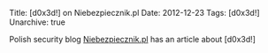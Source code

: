 Title: [d0x3d!] on Niebezpiecznik.pl
Date: 2012-12-23
Tags: [d0x3d!]
Unarchive: true

Polish security blog [Niebezpiecznik.pl](http://niebezpiecznik.pl/post/d0x3d-gra-o-hackerach-idealna-na-zimowe-wieczory/) has an article about [d0x3d!]